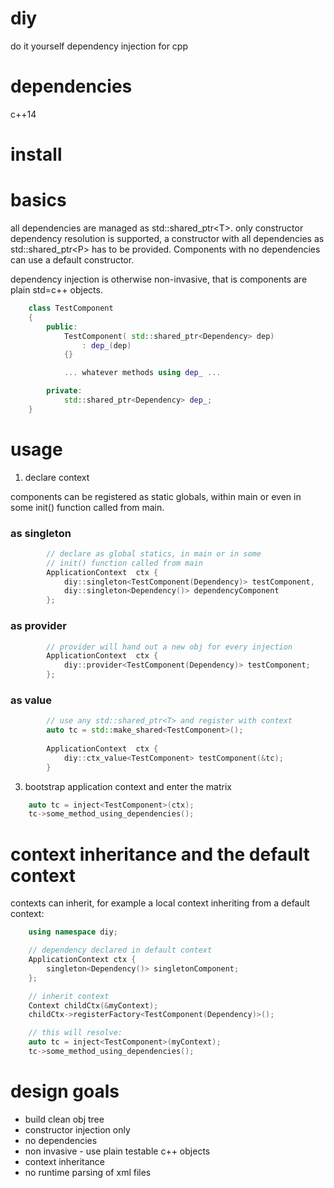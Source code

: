# diy
do it yourself dependency injection for cpp

# dependencies
c++14

# install

# basics

all dependencies are managed as std::shared_ptr&lt;T&gt;. only constructor dependency resolution is supported, a constructor
with all dependencies as std::shared_ptr&lt;P&gt; has to be provided. Components with no dependencies can use a default constructor.

dependency injection is otherwise non-invasive, that is components are plain std=c++ objects.

```cpp
    class TestComponent
    {
        public:
            TestComponent( std::shared_ptr<Dependency> dep)
                : dep_(dep)
            {}

            ... whatever methods using dep_ ...

        private:
            std::shared_ptr<Dependency> dep_;
    }
```

# usage

1. declare context

components can be registered as static globals,
within main or even in some init() function called from main.

### as singleton

```cpp
        // declare as global statics, in main or in some 
        // init() function called from main
        ApplicationContext  ctx {
            diy::singleton<TestComponent(Dependency)> testComponent,
            diy::singleton<Dependency()> dependencyComponent
        };
```
### as provider

```cpp
        // provider will hand out a new obj for every injection
        ApplicationContext  ctx {
            diy::provider<TestComponent(Dependency)> testComponent;
        };
```
### as value
```cpp
        // use any std::shared_ptr<T> and register with context
        auto tc = std::make_shared<TestComponent>();
        
        ApplicationContext  ctx {
            diy::ctx_value<TestComponent> testComponent(&tc);
        }
```        
3. bootstrap application context and enter the matrix
```cpp
    auto tc = inject<TestComponent>(ctx);
    tc->some_method_using_dependencies();
```


# context inheritance and the default context

contexts can inherit, for example a local context inheriting from a default context:

```cpp
    using namespace diy;

    // dependency declared in default context
    ApplicationContext ctx {
        singleton<Dependency()> singletonComponent;
    };

    // inherit context
    Context childCtx(&myContext);
    childCtx->registerFactory<TestComponent(Dependency)>();

    // this will resolve:
    auto tc = inject<TestComponent>(myContext);
    tc->some_method_using_dependencies();
```


# design goals
- build clean obj tree
- constructor injection only
- no dependencies
- non invasive - use plain testable c++ objects
- context inheritance
- no runtime parsing of xml files

